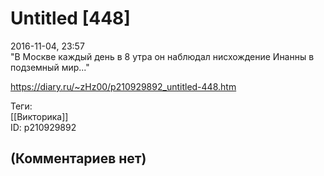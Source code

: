 Untitled [448]
==============

  
2016-11-04, 23:57  
 "В Москве каждый день в 8 утра он наблюдал нисхождение Инанны в подземный мир..."   
  
<https://diary.ru/~zHz00/p210929892_untitled-448.htm>  
  
Теги:  
[[Викторика]]  
ID: p210929892  


(Комментариев нет)
------------------